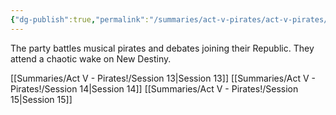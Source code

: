 ```yaml
---
{"dg-publish":true,"permalink":"/summaries/act-v-pirates/act-v-pirates/"}
---
```


The party battles musical pirates and debates joining their Republic. They attend a chaotic wake on New Destiny.


 [[Summaries/Act V - Pirates!/Session 13\|Session 13]]
 [[Summaries/Act V - Pirates!/Session 14\|Session 14]]
 [[Summaries/Act V - Pirates!/Session 15\|Session 15]]


